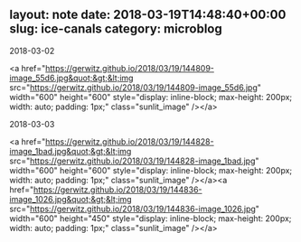 layout: note
date: 2018-03-19T14:48:40+00:00
slug: ice-canals
category: microblog
---
2018-03-02

&lt;a href=&quot;https://gerwitz.github.io/2018/03/19/144809-image_55d6.jpg&quot;&gt;&lt;img src=&quot;https://gerwitz.github.io/2018/03/19/144809-image_55d6.jpg&quot; width=&quot;600&quot; height=&quot;600&quot; style=&quot;display: inline-block; max-height: 200px; width: auto; padding: 1px;&quot; class=&quot;sunlit_image&quot; /&gt;&lt;/a&gt;



2018-03-03

&lt;a href=&quot;https://gerwitz.github.io/2018/03/19/144828-image_1bad.jpg&quot;&gt;&lt;img src=&quot;https://gerwitz.github.io/2018/03/19/144828-image_1bad.jpg&quot; width=&quot;600&quot; height=&quot;600&quot; style=&quot;display: inline-block; max-height: 200px; width: auto; padding: 1px;&quot; class=&quot;sunlit_image&quot; /&gt;&lt;/a&gt;&lt;a href=&quot;https://gerwitz.github.io/2018/03/19/144836-image_1026.jpg&quot;&gt;&lt;img src=&quot;https://gerwitz.github.io/2018/03/19/144836-image_1026.jpg&quot; width=&quot;600&quot; height=&quot;450&quot; style=&quot;display: inline-block; max-height: 200px; width: auto; padding: 1px;&quot; class=&quot;sunlit_image&quot; /&gt;&lt;/a&gt;




